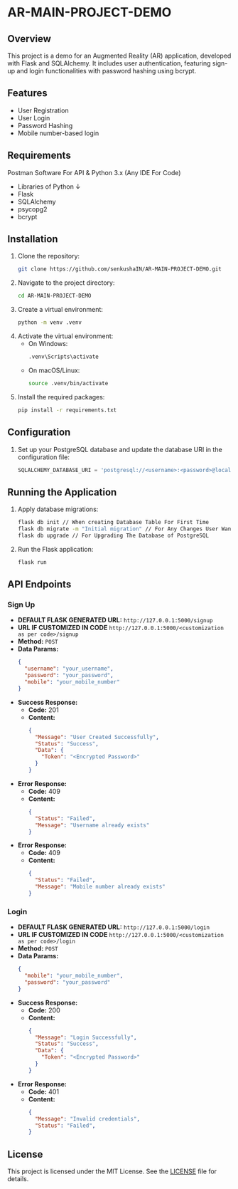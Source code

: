 
# AR-MAIN-PROJECT-DEMO

## Overview
This project is a demo for an Augmented Reality (AR) application, developed with Flask and SQLAlchemy. It includes user authentication, featuring sign-up and login functionalities with password hashing using bcrypt.

## Features
- User Registration
- User Login
- Password Hashing
- Mobile number-based login

## Requirements
Postman Software For API & Python 3.x (Any IDE For Code)
 - Libraries of Python ↓
 - Flask
 - SQLAlchemy
 - psycopg2
 - bcrypt


## Installation

1. Clone the repository:
    ```sh
    git clone https://github.com/senkushaIN/AR-MAIN-PROJECT-DEMO.git
    ```
2. Navigate to the project directory:
    ```sh
    cd AR-MAIN-PROJECT-DEMO
    ```
3. Create a virtual environment:
    ```sh
    python -m venv .venv
    ```
4. Activate the virtual environment:
    - On Windows:
        ```sh
        .venv\Scripts\activate
        ```
    - On macOS/Linux:
        ```sh
        source .venv/bin/activate
        ```
5. Install the required packages:
    ```sh
    pip install -r requirements.txt
    ```

## Configuration

1. Set up your PostgreSQL database and update the database URI in the configuration file:
    ```python
    SQLALCHEMY_DATABASE_URI = 'postgresql://<username>:<password>@localhost/<dbname>'
    ```

## Running the Application

1. Apply database migrations:
    ```sh
    flask db init // When creating Database Table For First Time
    flask db migrate -m "Initial migration" // For Any Changes User Wants In The Table So Please Do This First And Then Upgrade
    flask db upgrade // For Upgrading The Database of PostgreSQL 
    ```
2. Run the Flask application:
    ```sh
    flask run
    ```

## API Endpoints

### Sign Up
- **DEFAULT FLASK GENERATED URL:** `http://127.0.0.1:5000/signup`
- **URL IF CUSTOMIZED IN CODE** `http://127.0.0.1:5000/<customization as per code>/signup`
- **Method:** `POST`
- **Data Params:**
    ```json
    {
      "username": "your_username",
      "password": "your_password",
      "mobile": "your_mobile_number"
    }
    ```
- **Success Response:**
    - **Code:** 201
    - **Content:** 
        ```json
        {
          "Message": "User Created Successfully",
          "Status": "Success",
          "Data": {
            "Token": "<Encrypted Password>"
          }
        }
        ```
- **Error Response:**
    - **Code:** 409
    - **Content:** 
        ```json
        {
          "Status": "Failed",
          "Message": "Username already exists"
        }
        ```
- **Error Response:**
    - **Code:** 409
    - **Content:** 
        ```json
        {
          "Status": "Failed",
          "Message": "Mobile number already exists"
        }
        ```

### Login
- **DEFAULT FLASK GENERATED URL:** `http://127.0.0.1:5000/login`
- **URL IF CUSTOMIZED IN CODE** `http://127.0.0.1:5000/<customization as per code>/login`
- **Method:** `POST`
- **Data Params:**
    ```json
    {
      "mobile": "your_mobile_number",
      "password": "your_password"
    }
    ```
- **Success Response:**
    - **Code:** 200
    - **Content:** 
        ```json
        {
          "Message": "Login Successfully",
          "Status": "Success",
          "Data": {
            "Token": "<Encrypted Password>"
          }
        }
        ```
- **Error Response:**
    - **Code:** 401
    - **Content:** 
        ```json
        {
          "Message": "Invalid credentials",
          "Status": "Failed",
        }
        ```
## License
This project is licensed under the MIT License. See the [LICENSE](LICENSE) file for details.

